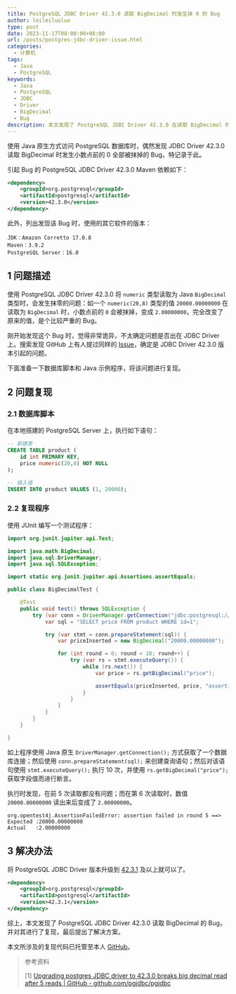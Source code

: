 ```yaml
---
title: PostgreSQL JDBC Driver 42.3.0 读取 BigDecimal 时发生抹 0 的 Bug
author: leileiluoluo
type: post
date: 2023-11-17T08:00:00+08:00
url: /posts/postgres-jdbc-driver-issue.html
categories:
  - 计算机
tags:
  - Java
  - PostgreSQL
keywords:
  - Java
  - PostgreSQL
  - JDBC
  - Driver
  - BigDecimal
  - Bug
description: 本文发现了 PostgreSQL JDBC Driver 42.3.0 在读取 BigDecimal 时发生抹 0 的 Bug，并对其进行了复现，最后提出了解决方案。
---
```


使用 Java 原生方式访问 PostgreSQL 数据库时，偶然发现 JDBC Driver 42.3.0 读取 BigDecimal 时发生小数点前的 0 全部被抹掉的 Bug，特记录于此。

<!--more-->

引起 Bug 的 PostgreSQL JDBC Driver 42.3.0 Maven 依赖如下：

```xml
<dependency>
    <groupId>org.postgresql</groupId>
    <artifactId>postgresql</artifactId>
    <version>42.3.0</version>
</dependency>
```

此外，列出发现该 Bug 时，使用的其它软件的版本：

```text
JDK：Amazon Corretto 17.0.8
Maven：3.9.2
PostgreSQL Server：16.0
```

## 1 问题描述

使用 PostgreSQL JDBC Driver 42.3.0 将 `numeric` 类型读取为 Java `BigDecimal` 类型时，会发生抹零的问题：如一个 `numeric(20,8)` 类型的值 `20000.00000000` 在读取为 `BigDecimal` 时，小数点前的 `0` 会被抹掉，变成 `2.00000000`，完全改变了原来的值，是个比较严重的 Bug。

刚开始发现这个 Bug 时，觉得非常诡异，不太确定问题是否出在 JDBC Driver 上。搜索发现 GitHub 上有人提过同样的 [Issue](https://github.com/pgjdbc/pgjdbc/issues/2326)，确定是 JDBC Driver 42.3.0 版本引起的问题。

下面准备一下数据库脚本和 Java 示例程序，将该问题进行复现。

## 2 问题复现

### 2.1 数据库脚本

在本地搭建的 PostgreSQL Server 上，执行如下语句：

```sql
-- 新建表
CREATE TABLE product (
    id int PRIMARY KEY,
    price numeric(20,8) NOT NULL
);

-- 插入值
INSERT INTO product VALUES (1, 20000);
```

### 2.2 复现程序

使用 JUnit 编写一个测试程序：

```java
import org.junit.jupiter.api.Test;

import java.math.BigDecimal;
import java.sql.DriverManager;
import java.sql.SQLException;

import static org.junit.jupiter.api.Assertions.assertEquals;

public class BigDecimalTest {

    @Test
    public void test() throws SQLException {
        try (var conn = DriverManager.getConnection("jdbc:postgresql://localhost:5432/test", "postgres", "postgres")) {
            var sql = "SELECT price FROM product WHERE id=1";

            try (var stmt = conn.prepareStatement(sql)) {
                var priceInserted = new BigDecimal("20000.00000000");

                for (int round = 0; round < 10; round++) {
                    try (var rs = stmt.executeQuery()) {
                        while (rs.next()) {
                            var price = rs.getBigDecimal("price");

                            assertEquals(priceInserted, price, "assertion failed in round " + round);
                        }
                    }
                }
            }
        }
    }

}
```

如上程序使用 Java 原生 `DriverManager.getConnection();` 方式获取了一个数据库连接；然后使用 `conn.prepareStatement(sql);` 来创建查询语句；然后对该语句使用 `stmt.executeQuery();` 执行 10 次，并使用 `rs.getBigDecimal("price");` 获取字段值而进行断言。

执行时发现，在前 5 次读取都没有问题；而在第 6 次读取时，数值 `20000.00000000` 读出来后变成了 `2.00000000`。

```text
org.opentest4j.AssertionFailedError: assertion failed in round 5 ==>
Expected :20000.00000000
Actual   :2.00000000
```

## 3 解决办法

将 PostgreSQL JDBC Driver 版本升级到 [42.3.1](https://mvnrepository.com/artifact/org.postgresql/postgresql) 及以上就可以了。

```xml
<dependency>
    <groupId>org.postgresql</groupId>
    <artifactId>postgresql</artifactId>
    <version>42.3.1</version>
</dependency>
```

综上，本文发现了 PostgreSQL JDBC Driver 42.3.0 读取 BigDecimal 的 Bug，并对其进行了复现，最后提出了解决方案。

本文所涉及的复现代码已托管至本人 [GitHub](https://github.com/leileiluoluo/java-exercises/blob/main/postgres-jdbc-issue-reproducer/src/test/java/BigDecimalTest.java)。

> 参考资料
>
> [1] [Upgrading postgres JDBC driver to 42.3.0 breaks big decimal read after 5 reads | GitHub - github.com/pgjdbc/pgjdbc](https://github.com/pgjdbc/pgjdbc/issues/2326)
